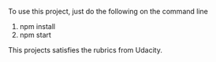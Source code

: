 To use this project, just do the following on the command line

1. npm install
2. npm start

This projects satisfies the rubrics from Udacity.
